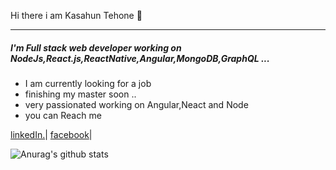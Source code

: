 Hi there i am Kasahun Tehone 🤜

 - - - -

<h5>I'm Full stack web developer working on NodeJs,React.js,ReactNative,Angular,MongoDB,GraphQL ...</h5>
<ul>
 <li>I am currently looking for a job
 </li> <li>finishing my master soon ..
 </li> <li>very passionated working on Angular,Neact and Node
 </li> <li>you can Reach me
 </li> 
</ul>

  [linkedIn.](https://www.linkedin.com/in/kasahun-tehone-535660149/)| [facebook](https://www.facebook.com/kasahun.shimelis)|
  
  
  ![Anurag's github stats](https://github-readme-stats.vercel.app/api?username=kasahun2321)
   
 
